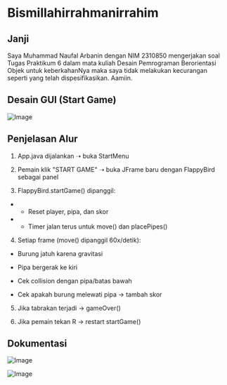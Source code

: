 # Bismillahirrahmanirrahim

## Janji
Saya Muhammad Naufal Arbanin dengan NIM 2310850 mengerjakan soal Tugas Praktikum 6 dalam mata kuliah Desain Pemrograman Berorientasi Objek untuk keberkahanNya maka saya tidak melakukan kecurangan seperti yang telah dispesifikasikan. Aamiin.

## Desain GUI (Start Game)
![Image](https://github.com/user-attachments/assets/e6bdec45-e634-4e9c-b9dd-69d028affb1f)

## Penjelasan Alur

1. App.java dijalankan ➝ buka StartMenu

2. Pemain klik "START GAME" ➝ buka JFrame baru dengan FlappyBird sebagai panel

3. FlappyBird.startGame() dipanggil:

  - - Reset player, pipa, dan skor

  - - Timer jalan terus untuk move() dan placePipes()

4. Setiap frame (move() dipanggil 60x/detik):

  - Burung jatuh karena gravitasi

  - Pipa bergerak ke kiri

  - Cek collision dengan pipa/batas bawah

  - Cek apakah burung melewati pipa → tambah skor

5. Jika tabrakan terjadi → gameOver()

6. Jika pemain tekan R → restart startGame()

## Dokumentasi
![Image](https://github.com/user-attachments/assets/2483a55e-fa09-44b7-948b-9eb065fd660e)

![Image](https://github.com/user-attachments/assets/3aa1a1de-31cd-4cf7-b621-28ea21fc1998)
